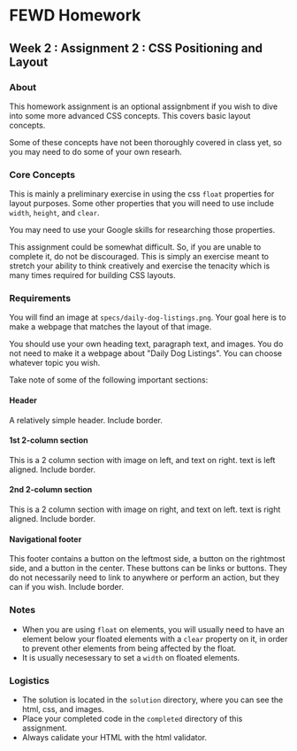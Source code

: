 # FEWD Homework

## Week 2 : Assignment 2 : CSS Positioning and Layout


### About

This homework assignment is an optional assignbment if you wish to dive into
some more advanced CSS concepts.  This covers basic layout concepts.

Some of these concepts have not been thoroughly covered in class yet, so you may need to do some
of your own researh.


### Core Concepts

This is mainly a preliminary exercise in using the css `float` properties for layout purposes.
Some other properties that you will need to use include `width`, `height`, and `clear`.

You may need to use your Google skills for researching those properties.

This assignment could be somewhat difficult.  So, if you are unable to complete it,
do not be discouraged.  This is simply an exercise meant to stretch your ability
to think creatively and exercise the tenacity which is many times required for
building CSS layouts.


### Requirements

You will find an image at `specs/daily-dog-listings.png`.  Your goal here is to make
a webpage that matches the layout of that image.

You should use your own heading text, paragraph text, and images.  You do not need
to make it a webpage about "Daily Dog Listings".  You can choose whatever topic you
wish.

Take note of some of the following important sections:


#### Header

A relatively simple header.  Include border.

#### 1st 2-column section

This is a 2 column section with image on left, and text on right.  text is left aligned.
Include border.

#### 2nd 2-column section

This is a 2 column section with image on right, and text on left.  text is right aligned.
Include border.

#### Navigational footer

This footer contains a button on the leftmost side, a button on the rightmost side,
and a button in the center.  These buttons can be links or buttons.  They do not necessarily
need to link to anywhere or perform an action, but they can if you wish.  Include border.


### Notes

* When you are using `float` on elements, you will usually need to have an element below your
  floated elements with a `clear` property on it, in order to prevent other elements from
  being affected by the float.
* It is usually necesessary to set a `width` on floated elements.



### Logistics

* The solution is located in the `solution` directory, where you can see the html, css, and images.
* Place your completed code in the `completed` directory of this assignment.
* Always calidate your HTML with the html validator.

